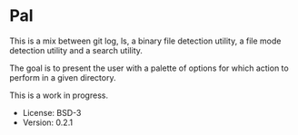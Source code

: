 # Pal

This is a mix between git log, ls, a binary file detection utility, a file mode detection utility and a search utility.

The goal is to present the user with a palette of options for which action to perform in a given directory.

This is a work in progress.

* License: BSD-3
* Version: 0.2.1
